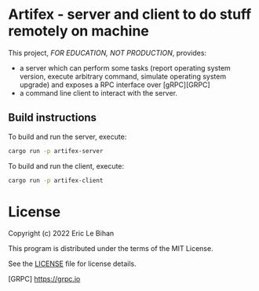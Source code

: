 # Artifex - server and client to do stuff remotely on machine

This project, *FOR EDUCATION, NOT PRODUCTION*, provides:

- a server which can perform some tasks (report operating system version,
  execute arbitrary command, simulate operating system upgrade) and exposes a
  RPC interface over [gRPC][GRPC]
- a command line client to interact with the server.

## Build instructions

To build and run the server, execute:

```sh
cargo run -p artifex-server
```

To build and run the client, execute:

```sh
cargo run -p artifex-client
```

# License

Copyright (c) 2022 Eric Le Bihan

This program is distributed under the terms of the MIT License.

See the [LICENSE](LICENSE) file for license details.

[GRPC] https://grpc.io
